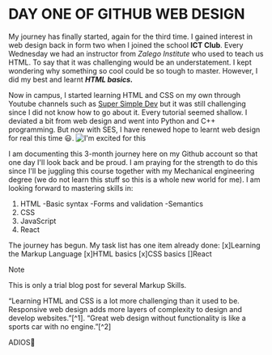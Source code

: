 # DAY ONE OF GITHUB WEB DESIGN
My journey has finally started, again for the third time. I gained interest in web design back in form two when I joined the school **ICT Club**. Every Wednesday we had an instructor from *Zalego Institute* who used to teach us HTML. To say that it was challenging would be an understatement. I kept wondering why something so cool could be so tough to master. However, I did my best and learnt ***HTML basics.*** 

Now in campus, I started learning HTML and CSS on my own through Youtube channels such as [Super Simple Dev](https://www.youtube.com/@SuperSimpleDev)  but it was still challenging since I did not know how to go about it. Every tutorial seemed shallow. I deviated a bit from web design and went into Python and C++ programming. But now with SES, I have renewed hope to learnt web design for real this time 😃.
![I'm excited for this](https://images.app.goo.gl/DsVDiQNsQJJ7c4WZ6)

I am documenting this 3-month journey here on my Github account so that one day I'll look back and be proud. I am praying for the strength to do this since I'll be juggling this course together with my Mechanical engineering degree (we do not learn this stuff so this is a whole new world for me). I am looking forward to mastering skills in:
1. HTML
   -Basic syntax
    -Forms and validation
     -Semantics
2. CSS
3. JavaScript
4. React

The journey has begun. My task list has one item already done:
[x]Learning the Markup Language
[x]HTML basics
[x]CSS basics
[]React

>[!NOTE]
>This is only a trial blog post for several Markup Skills.

 “Learning HTML and CSS is a lot more challenging than it used to be. Responsive web design adds more layers of complexity to design and develop websites.”[^1].
“Great web design without functionality is like a sports car with no engine.”[^2]

ADIOS💙
